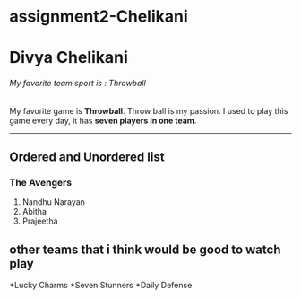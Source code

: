 # assignment2-Chelikani
# Divya Chelikani
###### My favorite team sport is : Throwball
My favorite game is **Throwball**. Throw ball is my passion. I used to play this game every day, it has **seven players in one team**. 

---

## Ordered and Unordered list
### The Avengers
 1. Nandhu Narayan
 2. Abitha
 3. Prajeetha

 ## other teams that i think would be good to watch play
 *Lucky Charms
 *Seven Stunners
 *Daily Defense


